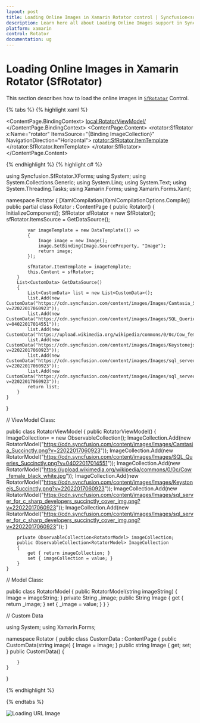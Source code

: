 ```yaml
---
layout: post
title: Loading Online Images in Xamarin Rotator control | Syncfusion<sup>®</sup>
description: Learn here all about Loading Online Images support in Syncfusion<sup>®</sup> Xamarin Rotator (SfRotator) control and more.
platform: xamarin 
control: Rotator 
documentation: ug
---
```


# Loading Online Images in Xamarin Rotator (SfRotator)

This section describes how to load the online images in [`SfRotator`](https://help.syncfusion.com/cr/xamarin/Syncfusion.SfRotator.XForms.SfRotator.html) Control.

{% tabs %}
{% highlight xaml %}
<?xml version="1.0" encoding="utf-8" ?>
<ContentPage xmlns="http://xamarin.com/schemas/2014/forms"
             xmlns:x="http://schemas.microsoft.com/winfx/2009/xaml"
             xmlns:local="clr-namespace:Rotator"
             xmlns:rotator="clr-namespace:Syncfusion.SfRotator.XForms;assembly=Syncfusion.SfRotator.XForms"
             x:Class="Rotator.MainPage">
    <ContentPage.BindingContext>
        <local:RotatorViewModel/>
    </ContentPage.BindingContext>
    <ContentPage.Content>
        <StackLayout>
            <rotator:SfRotator x:Name="rotator" 
                        ItemsSource="{Binding ImageCollection}" 
                        NavigationDirection="Horizontal">
                <rotator:SfRotator.ItemTemplate>
                    <DataTemplate>
                        <StackLayout >
                            <Image Source="{Binding Image}" HeightRequest="250"/>
                        </StackLayout>
                    </DataTemplate>
                </rotator:SfRotator.ItemTemplate>
            </rotator:SfRotator>
        </StackLayout>
    </ContentPage.Content>
</ContentPage>

{% endhighlight %}
{% highlight c# %}

using Syncfusion.SfRotator.XForms;
using System;
using System.Collections.Generic;
using System.Linq;
using System.Text;
using System.Threading.Tasks;
using Xamarin.Forms;
using Xamarin.Forms.Xaml;

namespace Rotator
{
    [XamlCompilation(XamlCompilationOptions.Compile)]
    public partial class Rotator : ContentPage
    {
        public Rotator()
        {
            InitializeComponent();
            SfRotator sfRotator = new SfRotator();
            sfRotator.ItemsSource = GetDataSource();

            var imageTemplate = new DataTemplate(() =>
            {
                Image image = new Image();
                image.SetBinding(Image.SourceProperty, "Image");
                return image;
            });

            sfRotator.ItemTemplate = imageTemplate;
            this.Content = sfRotator;
        }
        List<CustomData> GetDataSource()
        {
            List<CustomData> list = new List<CustomData>();
            list.Add(new CustomData("https://cdn.syncfusion.com/content/images/Images/Camtasia_Succinctly.png?v=22022017060923"));
            list.Add(new CustomData("https://cdn.syncfusion.com/content/images/Images/SQL_Queries_Succinctly.png?v=04022017014551"));
            list.Add(new CustomData("https://upload.wikimedia.org/wikipedia/commons/0/0c/Cow_female_black_white.jpg"));
            list.Add(new CustomData("https://cdn.syncfusion.com/content/images/Images/Keystonejs_Succinctly.png?v=22022017060923"));
            list.Add(new CustomData("https://cdn.syncfusion.com/content/images/Images/sql_server_for_c_sharp_developers_succinctly_cover_img.png?v=22022017060923"));
            list.Add(new CustomData("https://cdn.syncfusion.com/content/images/Images/sql_server_for_c_sharp_developers_succinctly_cover_img.png?v=22022017060923"));
            return list;
        }
    }
}


// ViewModel Class:

public class RotatorViewModel
    {
        public RotatorViewModel()
        {
            ImageCollection= = new ObservableCollection<RotatorModel>();
            ImageCollection.Add(new RotatorModel("https://cdn.syncfusion.com/content/images/Images/Camtasia_Succinctly.png?v=22022017060923"));
            ImageCollection.Add(new RotatorModel("https://cdn.syncfusion.com/content/images/Images/SQL_Queries_Succinctly.png?v=04022017014551"));
            ImageCollection.Add(new RotatorModel("https://upload.wikimedia.org/wikipedia/commons/0/0c/Cow_female_black_white.jpg"));
            ImageCollection.Add(new RotatorModel("https://cdn.syncfusion.com/content/images/Images/Keystonejs_Succinctly.png?v=22022017060923"));
            ImageCollection.Add(new RotatorModel("https://cdn.syncfusion.com/content/images/Images/sql_server_for_c_sharp_developers_succinctly_cover_img.png?v=22022017060923"));
            ImageCollection.Add(new RotatorModel("https://cdn.syncfusion.com/content/images/Images/sql_server_for_c_sharp_developers_succinctly_cover_img.png?v=22022017060923"));
        }

        private ObservableCollection<RotatorModel> imageCollection;
        public ObservableCollection<RotatorModel> ImageCollection
        {
            get { return imageCollection; }
            set { imageCollection = value; }
        }
    }

// Model Class:

  public class RotatorModel
    {
        public RotatorModel(string imageString)
        {
            Image = imageString;
        }
        private String _image;
        public String Image
        {
            get { return _image; }
            set { _image = value; }
        }
    }

// Custom Data 

using System;
using Xamarin.Forms;

namespace Rotator
{
    public class CustomData : ContentPage
    {
        public CustomData(string image)
        {
            Image = image;
        }
        public string Image
        {
            get;
            set;
        }
        public CustomData()
        {

        }
    }
}

{% endhighlight %}

{% endtabs %}

![Loading URL Image](images/URLImage.png)

